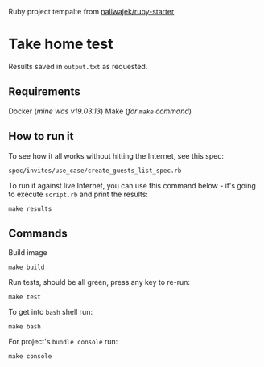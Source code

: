 Ruby project tempalte from [naliwajek/ruby-starter](https://github.com/naliwajek/ruby-starter)

# Take home test

Results saved in `output.txt` as requested.

## Requirements
Docker (_mine was v19.03.13_)
Make (_for `make` command_)

## How to run it

To see how it all works without hitting the Internet, see this spec:

```
spec/invites/use_case/create_guests_list_spec.rb
```

To run it against live Internet, you can use this command below - it's going to execute `script.rb` and print the results:

```
make results
```

## Commands

Build image

```
make build
```

Run tests, should be all green, press any key to re-run:

```
make test
```

To get into `bash` shell run:

```
make bash
```

For project's `bundle console` run:

```
make console
```